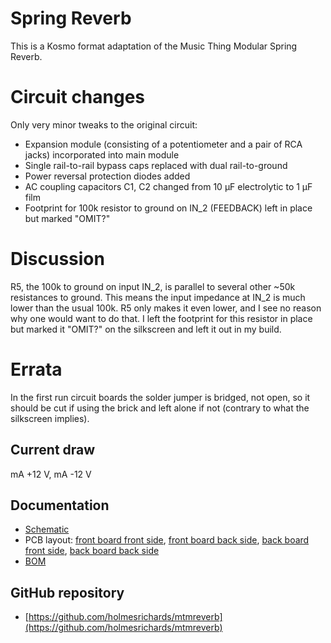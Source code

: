 # Spring Reverb

This is a Kosmo format adaptation of the Music Thing Modular Spring Reverb. 

# Circuit changes

Only very minor tweaks to the original circuit:

* Expansion module (consisting of a potentiometer and a pair of RCA jacks) incorporated into main module
* Single rail-to-rail bypass caps replaced with dual rail-to-ground
* Power reversal protection diodes added
* AC coupling capacitors C1, C2 changed from 10 µF electrolytic to 1 µF film
* Footprint for 100k resistor to ground on IN_2 (FEEDBACK) left in place but marked "OMIT?"

# Discussion

R5, the 100k to ground on input IN_2, is parallel to several other ~50k resistances to ground. This means the input impedance at IN_2 is much lower than the usual 100k. R5 only makes it even lower, and I see no reason why one would want to do that. I left the footprint for this resistor in place but marked it "OMIT?" on the silkscreen and left it out in my build.

# Errata

In the first run circuit boards the solder jumper is bridged, not open, so it should be cut if using the brick and left alone if not (contrary to what the silkscreen implies). 

## Current draw
 mA +12 V,  mA -12 V

## Documentation

* [Schematic](Docs/springReverbRev2_schematic.pdf)
* PCB layout: [front board front side](Docs/Layout/springReverbRev2_FrontPCB/springReverbRev2_FrontPCB_front.svg), [front board back side](Docs/Layout/springReverbRev2_FrontPCB/springReverbRev2_FrontPCB_back.svg), [back board front side](Docs/Layout/springReverbRev2_BackPCB/springReverbRev2_BackPCB_front.svg), [back board back side](Docs/Layout/springReverbRev2_BackPCB/springReverbRev2_BackPCB_back.svg)
* [BOM](Docs/BOM/springReverbRev2_bom.md)

## GitHub repository

* [https://github.com/holmesrichards/mtmreverb](https://github.com/holmesrichards/mtmreverb)
